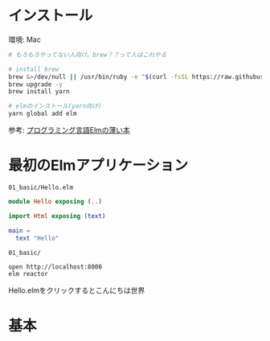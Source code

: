# インストール
環境: Mac
```bash
# もろもろやってない人向け。brew？？って人はこれやる

# install brew
brew &>/dev/null || /usr/bin/ruby -e "$(curl -fsSL https://raw.githubusercontent.com/Homebrew/install/master/install)"
brew upgrade -y
brew install yarn

# elmのインストール(yarn向け)
yarn global add elm
```
参考: [プログラミング言語Elmの薄い本](https://giisyu.gitbooks.io/elm_usui_book/content/src/install/install.html)

# 最初のElmアプリケーション
`01_basic/Hello.elm`
```elm
module Hello exposing (..)

import Html exposing (text)

main =
  text "Hello"
```

`01_basic/`
```bash
open http://localhost:8000
elm reactor
```
Hello.elmをクリックするとこんにちは世界

# 基本


